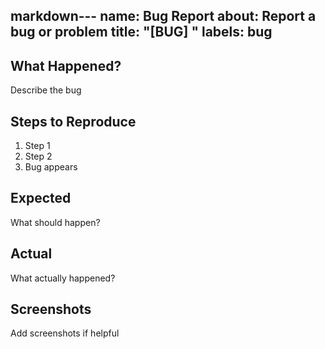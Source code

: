 markdown---
name: Bug Report
about: Report a bug or problem
title: "[BUG] "
labels: bug
---

## What Happened?
Describe the bug

## Steps to Reproduce
1. Step 1
2. Step 2
3. Bug appears

## Expected
What should happen?

## Actual
What actually happened?

## Screenshots
Add screenshots if helpful
